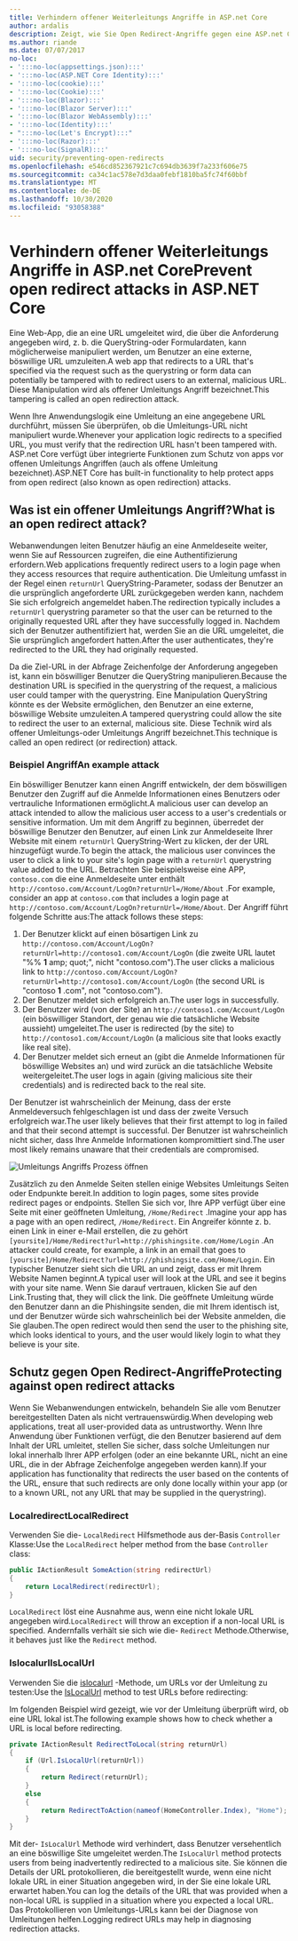 ```yaml
---
title: Verhindern offener Weiterleitungs Angriffe in ASP.net Core
author: ardalis
description: Zeigt, wie Sie Open Redirect-Angriffe gegen eine ASP.net Core-App verhindern können.
ms.author: riande
ms.date: 07/07/2017
no-loc:
- ':::no-loc(appsettings.json):::'
- ':::no-loc(ASP.NET Core Identity):::'
- ':::no-loc(cookie):::'
- ':::no-loc(Cookie):::'
- ':::no-loc(Blazor):::'
- ':::no-loc(Blazor Server):::'
- ':::no-loc(Blazor WebAssembly):::'
- ':::no-loc(Identity):::'
- ":::no-loc(Let's Encrypt):::"
- ':::no-loc(Razor):::'
- ':::no-loc(SignalR):::'
uid: security/preventing-open-redirects
ms.openlocfilehash: e546cd852367921c7c694db3639f7a233f606e75
ms.sourcegitcommit: ca34c1ac578e7d3daa0febf1810ba5fc74f60bbf
ms.translationtype: MT
ms.contentlocale: de-DE
ms.lasthandoff: 10/30/2020
ms.locfileid: "93058388"
---
```

# <a name="prevent-open-redirect-attacks-in-aspnet-core"></a><span data-ttu-id="25cb8-103">Verhindern offener Weiterleitungs Angriffe in ASP.net Core</span><span class="sxs-lookup"><span data-stu-id="25cb8-103">Prevent open redirect attacks in ASP.NET Core</span></span>

<span data-ttu-id="25cb8-104">Eine Web-App, die an eine URL umgeleitet wird, die über die Anforderung angegeben wird, z. b. die QueryString-oder Formulardaten, kann möglicherweise manipuliert werden, um Benutzer an eine externe, böswillige URL umzuleiten.</span><span class="sxs-lookup"><span data-stu-id="25cb8-104">A web app that redirects to a URL that's specified via the request such as the querystring or form data can potentially be tampered with to redirect users to an external, malicious URL.</span></span> <span data-ttu-id="25cb8-105">Diese Manipulation wird als offener Umleitungs Angriff bezeichnet.</span><span class="sxs-lookup"><span data-stu-id="25cb8-105">This tampering is called an open redirection attack.</span></span>

<span data-ttu-id="25cb8-106">Wenn Ihre Anwendungslogik eine Umleitung an eine angegebene URL durchführt, müssen Sie überprüfen, ob die Umleitungs-URL nicht manipuliert wurde.</span><span class="sxs-lookup"><span data-stu-id="25cb8-106">Whenever your application logic redirects to a specified URL, you must verify that the redirection URL hasn't been tampered with.</span></span> <span data-ttu-id="25cb8-107">ASP.net Core verfügt über integrierte Funktionen zum Schutz von apps vor offenen Umleitungs Angriffen (auch als offene Umleitung bezeichnet).</span><span class="sxs-lookup"><span data-stu-id="25cb8-107">ASP.NET Core has built-in functionality to help protect apps from open redirect (also known as open redirection) attacks.</span></span>

## <a name="what-is-an-open-redirect-attack"></a><span data-ttu-id="25cb8-108">Was ist ein offener Umleitungs Angriff?</span><span class="sxs-lookup"><span data-stu-id="25cb8-108">What is an open redirect attack?</span></span>

<span data-ttu-id="25cb8-109">Webanwendungen leiten Benutzer häufig an eine Anmeldeseite weiter, wenn Sie auf Ressourcen zugreifen, die eine Authentifizierung erfordern.</span><span class="sxs-lookup"><span data-stu-id="25cb8-109">Web applications frequently redirect users to a login page when they access resources that require authentication.</span></span> <span data-ttu-id="25cb8-110">Die Umleitung umfasst in der Regel einen `returnUrl` QueryString-Parameter, sodass der Benutzer an die ursprünglich angeforderte URL zurückgegeben werden kann, nachdem Sie sich erfolgreich angemeldet haben.</span><span class="sxs-lookup"><span data-stu-id="25cb8-110">The redirection typically includes a `returnUrl` querystring parameter so that the user can be returned to the originally requested URL after they have successfully logged in.</span></span> <span data-ttu-id="25cb8-111">Nachdem sich der Benutzer authentifiziert hat, werden Sie an die URL umgeleitet, die Sie ursprünglich angefordert hatten.</span><span class="sxs-lookup"><span data-stu-id="25cb8-111">After the user authenticates, they're redirected to the URL they had originally requested.</span></span>

<span data-ttu-id="25cb8-112">Da die Ziel-URL in der Abfrage Zeichenfolge der Anforderung angegeben ist, kann ein böswilliger Benutzer die QueryString manipulieren.</span><span class="sxs-lookup"><span data-stu-id="25cb8-112">Because the destination URL is specified in the querystring of the request, a malicious user could tamper with the querystring.</span></span> <span data-ttu-id="25cb8-113">Eine Manipulation QueryString könnte es der Website ermöglichen, den Benutzer an eine externe, böswillige Website umzuleiten.</span><span class="sxs-lookup"><span data-stu-id="25cb8-113">A tampered querystring could allow the site to redirect the user to an external, malicious site.</span></span> <span data-ttu-id="25cb8-114">Diese Technik wird als offener Umleitungs-oder Umleitungs Angriff bezeichnet.</span><span class="sxs-lookup"><span data-stu-id="25cb8-114">This technique is called an open redirect (or redirection) attack.</span></span>

### <a name="an-example-attack"></a><span data-ttu-id="25cb8-115">Beispiel Angriff</span><span class="sxs-lookup"><span data-stu-id="25cb8-115">An example attack</span></span>

<span data-ttu-id="25cb8-116">Ein böswilliger Benutzer kann einen Angriff entwickeln, der dem böswilligen Benutzer den Zugriff auf die Anmelde Informationen eines Benutzers oder vertrauliche Informationen ermöglicht.</span><span class="sxs-lookup"><span data-stu-id="25cb8-116">A malicious user can develop an attack intended to allow the malicious user access to a user's credentials or sensitive information.</span></span> <span data-ttu-id="25cb8-117">Um mit dem Angriff zu beginnen, überredet der böswillige Benutzer den Benutzer, auf einen Link zur Anmeldeseite Ihrer Website mit einem `returnUrl` QueryString-Wert zu klicken, der der URL hinzugefügt wurde.</span><span class="sxs-lookup"><span data-stu-id="25cb8-117">To begin the attack, the malicious user convinces the user to click a link to your site's login page with a `returnUrl` querystring value added to the URL.</span></span> <span data-ttu-id="25cb8-118">Betrachten Sie beispielsweise eine APP, `contoso.com` die eine Anmeldeseite unter enthält `http://contoso.com/Account/LogOn?returnUrl=/Home/About` .</span><span class="sxs-lookup"><span data-stu-id="25cb8-118">For example, consider an app at `contoso.com` that includes a login page at `http://contoso.com/Account/LogOn?returnUrl=/Home/About`.</span></span> <span data-ttu-id="25cb8-119">Der Angriff führt folgende Schritte aus:</span><span class="sxs-lookup"><span data-stu-id="25cb8-119">The attack follows these steps:</span></span>

1. <span data-ttu-id="25cb8-120">Der Benutzer klickt auf einen bösartigen Link zu `http://contoso.com/Account/LogOn?returnUrl=http://contoso1.com/Account/LogOn` (die zweite URL lautet "%% **1** amp; quot;", nicht "contoso.com").</span><span class="sxs-lookup"><span data-stu-id="25cb8-120">The user clicks a malicious link to `http://contoso.com/Account/LogOn?returnUrl=http://contoso1.com/Account/LogOn` (the second URL is "contoso **1** .com", not "contoso.com").</span></span>
2. <span data-ttu-id="25cb8-121">Der Benutzer meldet sich erfolgreich an.</span><span class="sxs-lookup"><span data-stu-id="25cb8-121">The user logs in successfully.</span></span>
3. <span data-ttu-id="25cb8-122">Der Benutzer wird (von der Site) an `http://contoso1.com/Account/LogOn` (ein böswilliger Standort, der genau wie die tatsächliche Website aussieht) umgeleitet.</span><span class="sxs-lookup"><span data-stu-id="25cb8-122">The user is redirected (by the site) to `http://contoso1.com/Account/LogOn` (a malicious site that looks exactly like real site).</span></span>
4. <span data-ttu-id="25cb8-123">Der Benutzer meldet sich erneut an (gibt die Anmelde Informationen für böswillige Websites an) und wird zurück an die tatsächliche Website weitergeleitet.</span><span class="sxs-lookup"><span data-stu-id="25cb8-123">The user logs in again (giving malicious site their credentials) and is redirected back to the real site.</span></span>

<span data-ttu-id="25cb8-124">Der Benutzer ist wahrscheinlich der Meinung, dass der erste Anmeldeversuch fehlgeschlagen ist und dass der zweite Versuch erfolgreich war.</span><span class="sxs-lookup"><span data-stu-id="25cb8-124">The user likely believes that their first attempt to log in failed and that their second attempt is successful.</span></span> <span data-ttu-id="25cb8-125">Der Benutzer ist wahrscheinlich nicht sicher, dass Ihre Anmelde Informationen kompromittiert sind.</span><span class="sxs-lookup"><span data-stu-id="25cb8-125">The user most likely remains unaware that their credentials are compromised.</span></span>

![Umleitungs Angriffs Prozess öffnen](preventing-open-redirects/_static/open-redirection-attack-process.png)

<span data-ttu-id="25cb8-127">Zusätzlich zu den Anmelde Seiten stellen einige Websites Umleitungs Seiten oder Endpunkte bereit.</span><span class="sxs-lookup"><span data-stu-id="25cb8-127">In addition to login pages, some sites provide redirect pages or endpoints.</span></span> <span data-ttu-id="25cb8-128">Stellen Sie sich vor, Ihre APP verfügt über eine Seite mit einer geöffneten Umleitung, `/Home/Redirect` .</span><span class="sxs-lookup"><span data-stu-id="25cb8-128">Imagine your app has a page with an open redirect, `/Home/Redirect`.</span></span> <span data-ttu-id="25cb8-129">Ein Angreifer könnte z. b. einen Link in einer e-Mail erstellen, die zu gehört `[yoursite]/Home/Redirect?url=http://phishingsite.com/Home/Login` .</span><span class="sxs-lookup"><span data-stu-id="25cb8-129">An attacker could create, for example, a link in an email that goes to `[yoursite]/Home/Redirect?url=http://phishingsite.com/Home/Login`.</span></span> <span data-ttu-id="25cb8-130">Ein typischer Benutzer sieht sich die URL an und zeigt, dass er mit Ihrem Website Namen beginnt.</span><span class="sxs-lookup"><span data-stu-id="25cb8-130">A typical user will look at the URL and see it begins with your site name.</span></span> <span data-ttu-id="25cb8-131">Wenn Sie darauf vertrauen, klicken Sie auf den Link.</span><span class="sxs-lookup"><span data-stu-id="25cb8-131">Trusting that, they will click the link.</span></span> <span data-ttu-id="25cb8-132">Die geöffnete Umleitung würde den Benutzer dann an die Phishingsite senden, die mit Ihrem identisch ist, und der Benutzer würde sich wahrscheinlich bei der Website anmelden, die Sie glauben.</span><span class="sxs-lookup"><span data-stu-id="25cb8-132">The open redirect would then send the user to the phishing site, which looks identical to yours, and the user would likely login to what they believe is your site.</span></span>

## <a name="protecting-against-open-redirect-attacks"></a><span data-ttu-id="25cb8-133">Schutz gegen Open Redirect-Angriffe</span><span class="sxs-lookup"><span data-stu-id="25cb8-133">Protecting against open redirect attacks</span></span>

<span data-ttu-id="25cb8-134">Wenn Sie Webanwendungen entwickeln, behandeln Sie alle vom Benutzer bereitgestellten Daten als nicht vertrauenswürdig.</span><span class="sxs-lookup"><span data-stu-id="25cb8-134">When developing web applications, treat all user-provided data as untrustworthy.</span></span> <span data-ttu-id="25cb8-135">Wenn Ihre Anwendung über Funktionen verfügt, die den Benutzer basierend auf dem Inhalt der URL umleitet, stellen Sie sicher, dass solche Umleitungen nur lokal innerhalb Ihrer APP erfolgen (oder an eine bekannte URL, nicht an eine URL, die in der Abfrage Zeichenfolge angegeben werden kann).</span><span class="sxs-lookup"><span data-stu-id="25cb8-135">If your application has functionality that redirects the user based on the contents of the URL,  ensure that such redirects are only done locally within your app (or to a known URL, not any URL that may be supplied in the querystring).</span></span>

### <a name="localredirect"></a><span data-ttu-id="25cb8-136">Localredirect</span><span class="sxs-lookup"><span data-stu-id="25cb8-136">LocalRedirect</span></span>

<span data-ttu-id="25cb8-137">Verwenden Sie die- `LocalRedirect` Hilfsmethode aus der-Basis `Controller` Klasse:</span><span class="sxs-lookup"><span data-stu-id="25cb8-137">Use the `LocalRedirect` helper method from the base `Controller` class:</span></span>

```csharp
public IActionResult SomeAction(string redirectUrl)
{
    return LocalRedirect(redirectUrl);
}
```

<span data-ttu-id="25cb8-138">`LocalRedirect` löst eine Ausnahme aus, wenn eine nicht lokale URL angegeben wird.</span><span class="sxs-lookup"><span data-stu-id="25cb8-138">`LocalRedirect` will throw an exception if a non-local URL is specified.</span></span> <span data-ttu-id="25cb8-139">Andernfalls verhält sie sich wie die- `Redirect` Methode.</span><span class="sxs-lookup"><span data-stu-id="25cb8-139">Otherwise, it behaves just like the `Redirect` method.</span></span>

### <a name="islocalurl"></a><span data-ttu-id="25cb8-140">Islocalurl</span><span class="sxs-lookup"><span data-stu-id="25cb8-140">IsLocalUrl</span></span>

<span data-ttu-id="25cb8-141">Verwenden Sie die [islocalurl](/dotnet/api/Microsoft.AspNetCore.Mvc.IUrlHelper.islocalurl#Microsoft_AspNetCore_Mvc_IUrlHelper_IsLocalUrl_System_String_) -Methode, um URLs vor der Umleitung zu testen:</span><span class="sxs-lookup"><span data-stu-id="25cb8-141">Use the [IsLocalUrl](/dotnet/api/Microsoft.AspNetCore.Mvc.IUrlHelper.islocalurl#Microsoft_AspNetCore_Mvc_IUrlHelper_IsLocalUrl_System_String_) method to test URLs before redirecting:</span></span>

<span data-ttu-id="25cb8-142">Im folgenden Beispiel wird gezeigt, wie vor der Umleitung überprüft wird, ob eine URL lokal ist.</span><span class="sxs-lookup"><span data-stu-id="25cb8-142">The following example shows how to check whether a URL is local before redirecting.</span></span>

```csharp
private IActionResult RedirectToLocal(string returnUrl)
{
    if (Url.IsLocalUrl(returnUrl))
    {
        return Redirect(returnUrl);
    }
    else
    {
        return RedirectToAction(nameof(HomeController.Index), "Home");
    }
}
```

<span data-ttu-id="25cb8-143">Mit der- `IsLocalUrl` Methode wird verhindert, dass Benutzer versehentlich an eine böswillige Site umgeleitet werden.</span><span class="sxs-lookup"><span data-stu-id="25cb8-143">The `IsLocalUrl` method protects users from being inadvertently redirected to a malicious site.</span></span> <span data-ttu-id="25cb8-144">Sie können die Details der URL protokollieren, die bereitgestellt wurde, wenn eine nicht lokale URL in einer Situation angegeben wird, in der Sie eine lokale URL erwartet haben.</span><span class="sxs-lookup"><span data-stu-id="25cb8-144">You can log the details of the URL that was provided when a non-local URL is supplied in a situation where you expected a local URL.</span></span> <span data-ttu-id="25cb8-145">Das Protokollieren von Umleitungs-URLs kann bei der Diagnose von Umleitungen helfen.</span><span class="sxs-lookup"><span data-stu-id="25cb8-145">Logging redirect URLs may help in diagnosing redirection attacks.</span></span>
